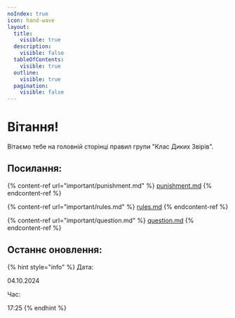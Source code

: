 ```yaml
---
noIndex: true
icon: hand-wave
layout:
  title:
    visible: true
  description:
    visible: false
  tableOfContents:
    visible: true
  outline:
    visible: true
  pagination:
    visible: false
---
```


# Вітання!

Вітаємо тебе на головній сторінці правил групи "Клас Диких Звірів".

## Посилання:

{% content-ref url="important/punishment.md" %}
[punishment.md](important/punishment.md)
{% endcontent-ref %}

{% content-ref url="important/rules.md" %}
[rules.md](important/rules.md)
{% endcontent-ref %}

{% content-ref url="important/question.md" %}
[question.md](important/question.md)
{% endcontent-ref %}

## Останнє оновлення:

{% hint style="info" %}
Дата:

04.10.2024

Час:

17:25
{% endhint %}

